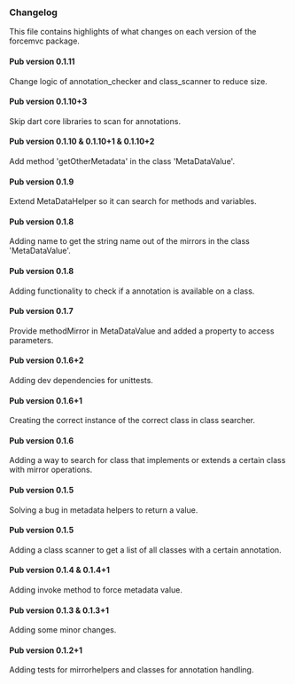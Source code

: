 ### Changelog ###

This file contains highlights of what changes on each version of the forcemvc package. 

#### Pub version 0.1.11 ####

Change logic of annotation_checker and class_scanner to reduce size.

#### Pub version 0.1.10+3 ####

Skip dart core libraries to scan for annotations.

#### Pub version 0.1.10 & 0.1.10+1 & 0.1.10+2 ####

Add method 'getOtherMetadata' in the class 'MetaDataValue'.

#### Pub version 0.1.9 ####

Extend MetaDataHelper so it can search for methods and variables.

#### Pub version 0.1.8 ####

Adding name to get the string name out of the mirrors in the class 'MetaDataValue'.

#### Pub version 0.1.8 ####

Adding functionality to check if a annotation is available on a class.

#### Pub version 0.1.7 ####

Provide methodMirror in MetaDataValue and added a property to access parameters.

#### Pub version 0.1.6+2 ####

Adding dev dependencies for unittests.

#### Pub version 0.1.6+1 ####

Creating the correct instance of the correct class in class searcher.

#### Pub version 0.1.6 ####

Adding a way to search for class that implements or extends a certain class with mirror operations.

#### Pub version 0.1.5 ####

Solving a bug in metadata helpers to return a value.

#### Pub version 0.1.5 ####

Adding a class scanner to get a list of all classes with a certain annotation.

#### Pub version 0.1.4 & 0.1.4+1 ####

Adding invoke method to force metadata value.

#### Pub version 0.1.3 & 0.1.3+1 ####

Adding some minor changes.

#### Pub version 0.1.2+1 ####

Adding tests for mirrorhelpers and classes for annotation handling.



